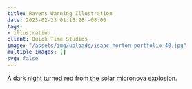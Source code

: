 ```yaml
---
title: Ravens Warning Illustration
date: 2023-02-23 01:16:28 -08:00
tags:
- illustration
client: Quick Time Studios
image: "/assets/img/uploads/isaac-horton-portfolio-40.jpg"
multiple_images: []
svg: false
---
```


A dark night turned red from the solar micronova explosion.